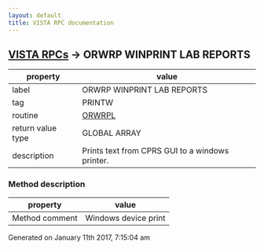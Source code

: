 ```yaml
---
layout: default
title: VISTA RPC documentation
---
```




## [VISTA RPCs](TableOfContent.md) &#8594; ORWRP WINPRINT LAB REPORTS 

 property | value 
--- | --- 
 label | ORWRP WINPRINT LAB REPORTS
 tag | PRINTW
 routine | [ORWRPL](http://code.osehra.org/dox/Routine_ORWRPL_source.html)
 return value type | GLOBAL ARRAY
 description | Prints text from CPRS GUI to a windows printer.


### Method description

 property | value 
--- | --- 
 Method comment | Windows device print




 Generated on January 11th 2017, 7:15:04 am